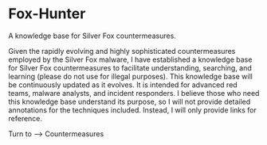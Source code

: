 # Fox-Hunter
A knowledge base for Silver Fox countermeasures.

Given the rapidly evolving and highly sophisticated countermeasures employed by the Silver Fox malware, I have established a knowledge base for Silver Fox countermeasures to facilitate understanding, searching, and learning (please do not use for illegal purposes). This knowledge base will be continuously updated as it evolves. It is intended for advanced red teams, malware analysts, and incident responders. I believe those who need this knowledge base understand its purpose, so I will not provide detailed annotations for the techniques included. Instead, I will only provide links for reference.

Turn to --> Countermeasures

